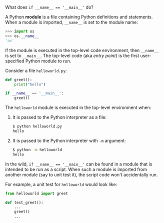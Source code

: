 What does `if __name__ == '__main__'` do?

A Python **module** is a file containing Python definitions and statements.  When a module is imported, `__name__` is set to the module name:

```py
>>> import os
>>> os.__name__
'os'
```

If the module is executed in the top-level code environment, then `__name__` is set to `__main__`.   The top-level code (aka *entry point*) is the first user-specified Python module to run.

Consider a file `helloworld.py`:

```py
def greet():
	print("hello")

if __name__ == '__main__':
	greet()
```

The `helloworld` module is executed in the top-level environment when:

1. It is passed to the Python interpreter as a file:
	```sh
	$ python helloworld.py
	hello
	```
1. It is passed to the Python interpreter with `-m` argument:
	```sh
	$ python -m helloworld
	hello
	```
In the wild, `if __name__ == '__main__'` can be found in a module that is intended to be run as a script.  When such a module is imported from another module (say to unit test it), the script code won't accidentally run.

For example, a unit test for `helloworld` would look like:

```py
from helloworld import greet

def test_greet():
	...
	greet()
	...
```